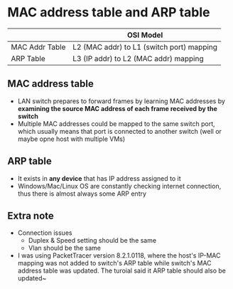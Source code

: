 # MAC address table and ARP table

|                | OSI Model                                 |
|----------------|-------------------------------------------|
| MAC Addr Table | L2 (MAC addr) to L1 (switch port) mapping |
| ARP Table      | L3 (IP addr) to L2 (MAC addr) mapping     |

## MAC address table
- LAN switch prepares to forward frames by learning MAC addresses by **examining the source MAC address of each frame received by the switch**
- Multiple MAC addresses could be mapped to the same switch port, which usually means that port is connected to another switch (well or maybe opne host with multiple VMs)

## ARP table
- It exists in **any device** that has IP address assigned to it
- Windows/Mac/Linux OS are constantly checking internet connection, thus there is almost always some ARP entry

## Extra note
- Connection issues
    - Duplex & Speed setting should be the same
    - Vlan should be the same
- I was using PacketTracer version 8.2.1.0118, where the host's IP-MAC mapping was not added to switch's ARP table while switch's MAC address table was updated. The turoial said it ARP table should also be updated~
